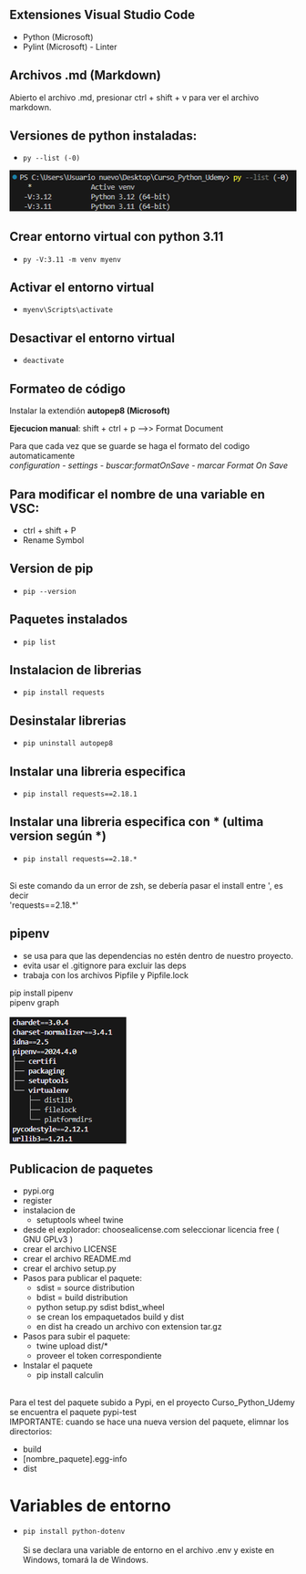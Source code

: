 ## Extensiones Visual Studio Code

- Python (Microsoft)
- Pylint (Microsoft) - Linter

## Archivos .md (Markdown)

Abierto el archivo .md, presionar ctrl + shift + v para ver el archivo markdown.

## Versiones de python instaladas:
- `py --list (-0)`

![Imagen de ejemplo](imagenes/pylist.png)

## Crear entorno virtual con python 3.11
- `py -V:3.11 -m venv myenv`

## Activar el entorno virtual
- `myenv\Scripts\activate`

## Desactivar el entorno virtual
- `deactivate`

## Formateo de código

Instalar la extendión **autopep8 (Microsoft)**

  **Ejecucion manual**: shift + ctrl + p -->> Format Document<br>

  Para que cada vez que se guarde se haga el formato del codigo automaticamente<br>
    *configuration - settings - buscar:formatOnSave - marcar Format On Save*

## Para modificar el nombre de una variable en VSC:
- ctrl + shift + P
- Rename Symbol

## Version de pip
- `pip --version`

## Paquetes instalados
- `pip list`

## Instalacion de librerias
- `pip install requests`

## Desinstalar librerias
- `pip uninstall autopep8`

## Instalar una libreria especifica
- `pip install requests==2.18.1`

## Instalar una libreria especifica con * (ultima version según *)
- `pip install requests==2.18.*`

<br>Si este comando da un error de zsh, se debería pasar el install entre ', es decir </br>
'requests==2.18.*'

## pipenv
- se usa para que las dependencias no estén dentro de nuestro proyecto.
- evita usar el .gitignore para excluir las deps
- trabaja con los archivos Pipfile y Pipfile.lock

pip install pipenv<br>
pipenv graph<br><br>
![Imagen de ejemplo](imagenes/dependencias.png)

## Publicacion de paquetes

- pypi.org
- register
- instalacion de
  - setuptools wheel twine
- desde el explorador: choosealicense.com seleccionar licencia free ( GNU GPLv3 )
- crear el archivo LICENSE
- crear el archivo README.md
- crear el archivo setup.py
- Pasos para publicar el paquete:
  - sdist = source distribution
  - bdist = build distribution
  - python setup.py sdist bdist_wheel
  - se crean los empaquetados build y dist
  - en dist ha creado un archivo con extension tar.gz
- Pasos para subir el paquete:
  - twine upload dist/*
  - proveer el token correspondiente
- Instalar el paquete
  - pip install calculin
  
<br>Para el test del paquete subido a Pypi, en el proyecto Curso_Python_Udemy
se encuentra el paquete pypi-test<br>
IMPORTANTE: cuando se hace una nueva version del paquete, elimnar los directorios:
- build
- [nombre_paquete].egg-info
- dist

# Variables de entorno
- `pip install python-dotenv`
<br><br>
Si se declara una variable de entorno en el archivo .env y existe en Windows, tomará la de Windows.
<br>
